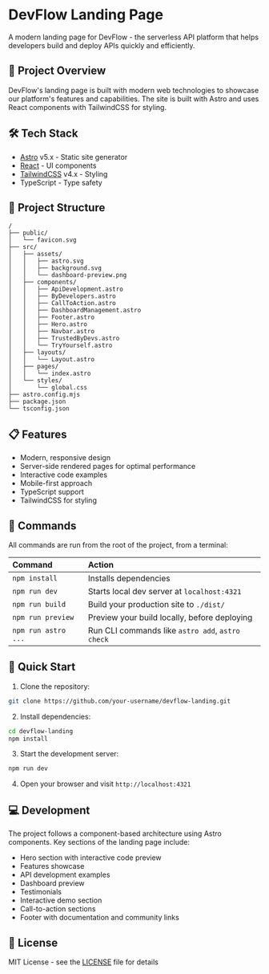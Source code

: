 # DevFlow Landing Page

A modern landing page for DevFlow - the serverless API platform that helps developers build and deploy APIs quickly and efficiently.

## 🚀 Project Overview

DevFlow's landing page is built with modern web technologies to showcase our platform's features and capabilities. The site is built with Astro and uses React components with TailwindCSS for styling.

## 🛠️ Tech Stack

- [Astro](https://astro.build) v5.x - Static site generator
- [React](https://reactjs.org) - UI components
- [TailwindCSS](https://tailwindcss.com) v4.x - Styling
- TypeScript - Type safety

## 📁 Project Structure

```text
/
├── public/
│   └── favicon.svg
├── src/
│   ├── assets/
│   │   ├── astro.svg
│   │   ├── background.svg
│   │   └── dashboard-preview.png
│   ├── components/
│   │   ├── ApiDevelopment.astro
│   │   ├── ByDevelopers.astro
│   │   ├── CallToAction.astro
│   │   ├── DashboardManagement.astro
│   │   ├── Footer.astro
│   │   ├── Hero.astro
│   │   ├── Navbar.astro
│   │   ├── TrustedByDevs.astro
│   │   └── TryYourself.astro
│   ├── layouts/
│   │   └── Layout.astro
│   ├── pages/
│   │   └── index.astro
│   └── styles/
│       └── global.css
├── astro.config.mjs
├── package.json
└── tsconfig.json
```

## 📋 Features

- Modern, responsive design
- Server-side rendered pages for optimal performance
- Interactive code examples
- Mobile-first approach
- TypeScript support
- TailwindCSS for styling

## 🧞 Commands

All commands are run from the root of the project, from a terminal:

| Command                   | Action                                           |
| :------------------------ | :----------------------------------------------- |
| `npm install`             | Installs dependencies                            |
| `npm run dev`             | Starts local dev server at `localhost:4321`      |
| `npm run build`           | Build your production site to `./dist/`          |
| `npm run preview`         | Preview your build locally, before deploying     |
| `npm run astro ...`       | Run CLI commands like `astro add`, `astro check` |

## 🚀 Quick Start

1. Clone the repository:
```bash
git clone https://github.com/your-username/devflow-landing.git
```

2. Install dependencies:
```bash
cd devflow-landing
npm install
```

3. Start the development server:
```bash
npm run dev
```

4. Open your browser and visit `http://localhost:4321`

## 💻 Development

The project follows a component-based architecture using Astro components. Key sections of the landing page include:

- Hero section with interactive code preview
- Features showcase
- API development examples
- Dashboard preview
- Testimonials
- Interactive demo section
- Call-to-action sections
- Footer with documentation and community links

## 📝 License

MIT License - see the [LICENSE](LICENSE) file for details
